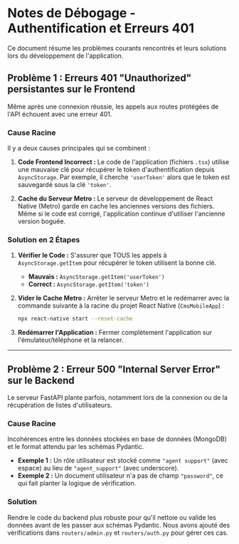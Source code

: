 # Notes de Débogage - Authentification et Erreurs 401

Ce document résume les problèmes courants rencontrés et leurs solutions lors du développement de l'application.

## Problème 1 : Erreurs 401 "Unauthorized" persistantes sur le Frontend

Même après une connexion réussie, les appels aux routes protégées de l'API échouent avec une erreur 401.

### Cause Racine

Il y a deux causes principales qui se combinent :

1.  **Code Frontend Incorrect :** Le code de l'application (fichiers `.tsx`) utilise une mauvaise clé pour récupérer le token d'authentification depuis `AsyncStorage`. Par exemple, il cherche `'userToken'` alors que le token est sauvegardé sous la clé `'token'`.

2.  **Cache du Serveur Metro :** Le serveur de développement de React Native (Metro) garde en cache les anciennes versions des fichiers. Même si le code est corrigé, l'application continue d'utiliser l'ancienne version boguée.

### Solution en 2 Étapes

1.  **Vérifier le Code :** S'assurer que TOUS les appels à `AsyncStorage.getItem` pour récupérer le token utilisent la bonne clé. 
    - **Mauvais :** `AsyncStorage.getItem('userToken')`
    - **Correct :** `AsyncStorage.getItem('token')`

2.  **Vider le Cache Metro :** Arrêter le serveur Metro et le redémarrer avec la commande suivante à la racine du projet React Native (`CmsMobileApp`) :
    ```bash
    npx react-native start --reset-cache
    ```

3.  **Redémarrer l'Application :** Fermer complètement l'application sur l'émulateur/téléphone et la relancer.

---

## Problème 2 : Erreur 500 "Internal Server Error" sur le Backend

Le serveur FastAPI plante parfois, notamment lors de la connexion ou de la récupération de listes d'utilisateurs.

### Cause Racine

Incohérences entre les données stockées en base de données (MongoDB) et le format attendu par les schémas Pydantic.

- **Exemple 1 :** Un rôle utilisateur est stocké comme `"agent support"` (avec espace) au lieu de `"agent_support"` (avec underscore).
- **Exemple 2 :** Un document utilisateur n'a pas de champ `"password"`, ce qui fait planter la logique de vérification.

### Solution

Rendre le code du backend plus robuste pour qu'il nettoie ou valide les données avant de les passer aux schémas Pydantic. Nous avons ajouté des vérifications dans `routers/admin.py` et `routers/auth.py` pour gérer ces cas.
